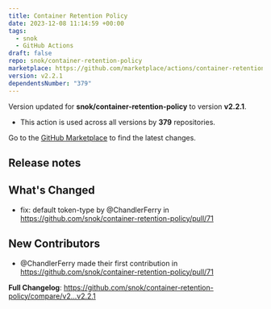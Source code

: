 ```yaml
---
title: Container Retention Policy
date: 2023-12-08 11:14:59 +00:00
tags:
  - snok
  - GitHub Actions
draft: false
repo: snok/container-retention-policy
marketplace: https://github.com/marketplace/actions/container-retention-policy
version: v2.2.1
dependentsNumber: "379"
---
```



Version updated for **snok/container-retention-policy** to version **v2.2.1**.
- This action is used across all versions by **379** repositories.

Go to the [GitHub Marketplace](https://github.com/marketplace/actions/container-retention-policy) to find the latest changes.

## Release notes

## What's Changed
* fix: default token-type by @ChandlerFerry in https://github.com/snok/container-retention-policy/pull/71

## New Contributors
* @ChandlerFerry made their first contribution in https://github.com/snok/container-retention-policy/pull/71

**Full Changelog**: https://github.com/snok/container-retention-policy/compare/v2...v2.2.1

